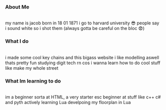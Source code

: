 <h3>About Me</h3>
<br>
my name is jacob born in 18 01 1871
i go to harvard university 😎
people say i sound white so i shot them (always gotta be careful on the bloc 😨)
<br>
<h3>What I do</h3>
<br>
i made some cool key chains and this bigass website
i like modelling aswell thats pretty fun
studying digit tech rn cos i wanna learn how to do cool stuff like make my whole street
<br>
<h3>What Im learning to do</h3>
<br>
im a beginner sorta at HTML, a very starter esc beginner at stuff like c++ c# and pyth
actively learning Lua
develpoing my floorplan in Lua
